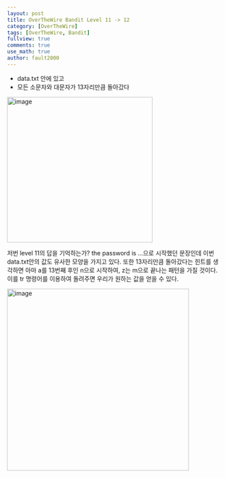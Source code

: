 ```yaml
---
layout: post
title: OverTheWire Bandit Level 11 -> 12
category: [OverTheWire]
tags: [OverTheWire, Bandit]
fullview: true
comments: true
use_math: true
author: fault2000
---
```


- data.txt 안에 있고
- 모든 소문자와 대문자가 13자리만큼 돌아갔다

<img width="340" alt="image" src="https://user-images.githubusercontent.com/73513005/190839324-2a4a5a6b-0f00-4d28-a22b-5ffb91e82957.png">

저번 level 11의 답을 기억하는가? the password is ...으로 시작했던 문장인데 이번 data.txt안의 값도 유사한 모양을 가지고 있다. 또한 13자리만큼 돌아갔다는 힌트를 생각하면 아마 a를 13번째 후인 n으로 시작하여, z는 m으로 끝나는 패턴을 가질 것이다. 이를 tr 명령어를 이용하여 돌려주면 우리가 원하는 값을 얻을 수 있다.

<img width="425" alt="image" src="https://user-images.githubusercontent.com/73513005/190847119-b18443e8-c264-4a49-93e1-e9ae86bfbedc.png">